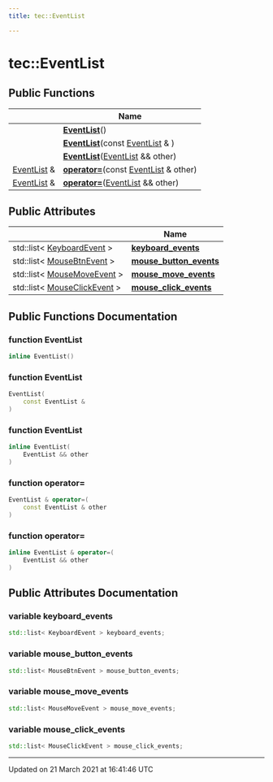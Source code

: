 ```yaml
---
title: tec::EventList

---
```


# tec::EventList



## Public Functions

|                | Name           |
| -------------- | -------------- |
| | **[EventList](/engine/Classes/structtec_1_1_event_list/#function-eventlist)**() |
| | **[EventList](/engine/Classes/structtec_1_1_event_list/#function-eventlist)**(const [EventList](/engine/Classes/structtec_1_1_event_list/) & ) |
| | **[EventList](/engine/Classes/structtec_1_1_event_list/#function-eventlist)**([EventList](/engine/Classes/structtec_1_1_event_list/) && other) |
| [EventList](/engine/Classes/structtec_1_1_event_list/) & | **[operator=](/engine/Classes/structtec_1_1_event_list/#function-operator=)**(const [EventList](/engine/Classes/structtec_1_1_event_list/) & other) |
| [EventList](/engine/Classes/structtec_1_1_event_list/) & | **[operator=](/engine/Classes/structtec_1_1_event_list/#function-operator=)**([EventList](/engine/Classes/structtec_1_1_event_list/) && other) |

## Public Attributes

|                | Name           |
| -------------- | -------------- |
| std::list< [KeyboardEvent](/engine/Classes/structtec_1_1_keyboard_event/) > | **[keyboard_events](/engine/Classes/structtec_1_1_event_list/#variable-keyboard_events)**  |
| std::list< [MouseBtnEvent](/engine/Classes/structtec_1_1_mouse_btn_event/) > | **[mouse_button_events](/engine/Classes/structtec_1_1_event_list/#variable-mouse_button_events)**  |
| std::list< [MouseMoveEvent](/engine/Classes/structtec_1_1_mouse_move_event/) > | **[mouse_move_events](/engine/Classes/structtec_1_1_event_list/#variable-mouse_move_events)**  |
| std::list< [MouseClickEvent](/engine/Classes/structtec_1_1_mouse_click_event/) > | **[mouse_click_events](/engine/Classes/structtec_1_1_event_list/#variable-mouse_click_events)**  |

## Public Functions Documentation

### function EventList

```cpp
inline EventList()
```


### function EventList

```cpp
EventList(
    const EventList & 
)
```


### function EventList

```cpp
inline EventList(
    EventList && other
)
```


### function operator=

```cpp
EventList & operator=(
    const EventList & other
)
```


### function operator=

```cpp
inline EventList & operator=(
    EventList && other
)
```


## Public Attributes Documentation

### variable keyboard_events

```cpp
std::list< KeyboardEvent > keyboard_events;
```


### variable mouse_button_events

```cpp
std::list< MouseBtnEvent > mouse_button_events;
```


### variable mouse_move_events

```cpp
std::list< MouseMoveEvent > mouse_move_events;
```


### variable mouse_click_events

```cpp
std::list< MouseClickEvent > mouse_click_events;
```


-------------------------------

Updated on 21 March 2021 at 16:41:46 UTC